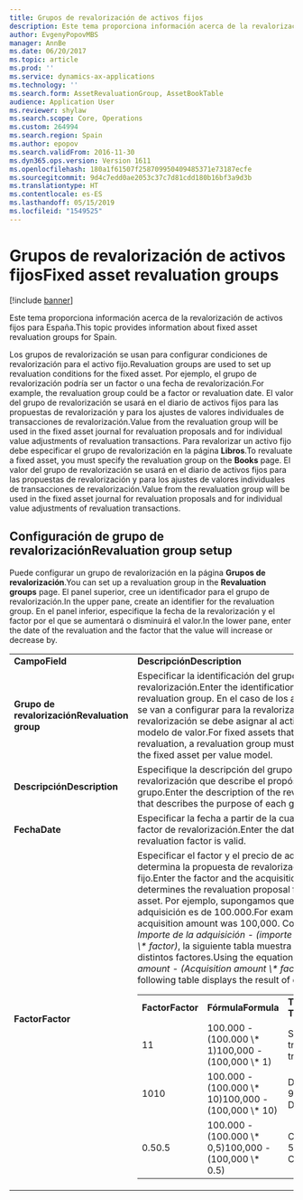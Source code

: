 ```yaml
---
title: Grupos de revalorización de activos fijos
description: Este tema proporciona información acerca de la revalorización de activos fijos para España.
author: EvgenyPopovMBS
manager: AnnBe
ms.date: 06/20/2017
ms.topic: article
ms.prod: ''
ms.service: dynamics-ax-applications
ms.technology: ''
ms.search.form: AssetRevaluationGroup, AssetBookTable
audience: Application User
ms.reviewer: shylaw
ms.search.scope: Core, Operations
ms.custom: 264994
ms.search.region: Spain
ms.author: epopov
ms.search.validFrom: 2016-11-30
ms.dyn365.ops.version: Version 1611
ms.openlocfilehash: 180a1f61507f258709950409485371e73187ecfe
ms.sourcegitcommit: 9d4c7edd0ae2053c37c7d81cdd180b16bf3a9d3b
ms.translationtype: HT
ms.contentlocale: es-ES
ms.lasthandoff: 05/15/2019
ms.locfileid: "1549525"
---
```

# <a name="fixed-asset-revaluation-groups"></a><span data-ttu-id="6d033-103">Grupos de revalorización de activos fijos</span><span class="sxs-lookup"><span data-stu-id="6d033-103">Fixed asset revaluation groups</span></span>

[!include [banner](../includes/banner.md)]

<span data-ttu-id="6d033-104">Este tema proporciona información acerca de la revalorización de activos fijos para España.</span><span class="sxs-lookup"><span data-stu-id="6d033-104">This topic provides information about fixed asset revaluation groups for Spain.</span></span>

<span data-ttu-id="6d033-105">Los grupos de revalorización se usan para configurar condiciones de revalorización para el activo fijo.</span><span class="sxs-lookup"><span data-stu-id="6d033-105">Revaluation groups are used to set up revaluation conditions for the fixed asset.</span></span> <span data-ttu-id="6d033-106">Por ejemplo, el grupo de revalorización podría ser un factor o una fecha de revalorización.</span><span class="sxs-lookup"><span data-stu-id="6d033-106">For example, the revaluation group could be a factor or revaluation date.</span></span> <span data-ttu-id="6d033-107">El valor del grupo de revalorización se usará en el diario de activos fijos para las propuestas de revalorización y para los ajustes de valores individuales de transacciones de revalorización.</span><span class="sxs-lookup"><span data-stu-id="6d033-107">Value from the revaluation group will be used in the fixed asset journal for revaluation proposals and for individual value adjustments of revaluation transactions.</span></span> <span data-ttu-id="6d033-108">Para revalorizar un activo fijo debe especificar el grupo de revalorización en la página **Libros**.</span><span class="sxs-lookup"><span data-stu-id="6d033-108">To revaluate a fixed asset, you must specify the revaluation group on the **Books** page.</span></span> <span data-ttu-id="6d033-109">El valor del grupo de revalorización se usará en el diario de activos fijos para las propuestas de revalorización y para los ajustes de valores individuales de transacciones de revalorización.</span><span class="sxs-lookup"><span data-stu-id="6d033-109">Value from the revaluation group will be used in the fixed asset journal for revaluation proposals and for individual value adjustments of revaluation transactions.</span></span>

## <a name="revaluation-group-setup"></a><span data-ttu-id="6d033-110">Configuración de grupo de revalorización</span><span class="sxs-lookup"><span data-stu-id="6d033-110">Revaluation group setup</span></span>
<span data-ttu-id="6d033-111">Puede configurar un grupo de revalorización en la página **Grupos de revalorización**.</span><span class="sxs-lookup"><span data-stu-id="6d033-111">You can set up a revaluation group in the **Revaluation groups** page.</span></span> <span data-ttu-id="6d033-112">El panel superior, cree un identificador para el grupo de revalorización.</span><span class="sxs-lookup"><span data-stu-id="6d033-112">In the upper pane, create an identifier for the revaluation group.</span></span> <span data-ttu-id="6d033-113">En el panel inferior, especifique la fecha de la revalorización y el factor por el que se aumentará o disminuirá el valor.</span><span class="sxs-lookup"><span data-stu-id="6d033-113">In the lower pane, enter the date of the revaluation and the factor that the value will increase or decrease by.</span></span>

<table>
<colgroup>
<col width="50%" />
<col width="50%" />
</colgroup>
<tbody>
<tr class="odd">
<td><span data-ttu-id="6d033-114"><strong>Campo</strong></span><span class="sxs-lookup"><span data-stu-id="6d033-114"><strong>Field</strong></span></span></td>
<td><span data-ttu-id="6d033-115"><strong>Descripción</strong></span><span class="sxs-lookup"><span data-stu-id="6d033-115"><strong>Description</strong></span></span></td>
</tr>
<tr class="even">
<td><span data-ttu-id="6d033-116"><strong>Grupo de revalorización</strong></span><span class="sxs-lookup"><span data-stu-id="6d033-116"><strong>Revaluation group</strong></span></span></td>
<td><span data-ttu-id="6d033-117">Especificar la identificación del grupo de revalorización.</span><span class="sxs-lookup"><span data-stu-id="6d033-117">Enter the identification of the revaluation group.</span></span> <span data-ttu-id="6d033-118">En el caso de los activos fijos que se van a configurar para la revalorización, el grupo de revalorización se debe asignar al activo fijo por modelo de valor.</span><span class="sxs-lookup"><span data-stu-id="6d033-118">For fixed assets that will be set up for revaluation, a revaluation group must be allocated to the fixed asset per value model.</span></span></td>
</tr>
<tr class="odd">
<td><span data-ttu-id="6d033-119"><strong>Descripción</strong></span><span class="sxs-lookup"><span data-stu-id="6d033-119"><strong>Description</strong></span></span></td>
<td><span data-ttu-id="6d033-120">Especifique la descripción del grupo de revalorización que describe el propósito de cada grupo.</span><span class="sxs-lookup"><span data-stu-id="6d033-120">Enter the description of the revaluation group that describes the purpose of each group.</span></span></td>
</tr>
<tr class="even">
<td><span data-ttu-id="6d033-121"><strong>Fecha</strong></span><span class="sxs-lookup"><span data-stu-id="6d033-121"><strong>Date</strong></span></span></td>
<td><span data-ttu-id="6d033-122">Especificar la fecha a partir de la cual es válido el factor de revalorización.</span><span class="sxs-lookup"><span data-stu-id="6d033-122">Enter the date from which the revaluation factor is valid.</span></span></td>
</tr>
<tr class="odd">
<td><span data-ttu-id="6d033-123"><strong>Factor</strong></span><span class="sxs-lookup"><span data-stu-id="6d033-123"><strong>Factor</strong></span></span></td>
<td><span data-ttu-id="6d033-124">Especificar el factor y el precio de adquisición que determina la propuesta de revalorización del activo fijo.</span><span class="sxs-lookup"><span data-stu-id="6d033-124">Enter the factor and the acquisition price that determines the revaluation proposal for the fixed asset.</span></span> <span data-ttu-id="6d033-125">Por ejemplo, supongamos que el importe de la adquisición es de 100.000.</span><span class="sxs-lookup"><span data-stu-id="6d033-125">For example, suppose the acquisition amount was 100,000.</span></span> <span data-ttu-id="6d033-126">Con la ecuación <em>Importe de la adquisición - (importe de adquisición \* factor)</em>, la siguiente tabla muestra el resultado de distintos factores.</span><span class="sxs-lookup"><span data-stu-id="6d033-126">Using the equation <em>Acquisition amount - (Acquisition amount \* factor),</em> the following table displays the result of different factors.</span></span>
<table>
<tbody>
<tr class="odd">
<td><span data-ttu-id="6d033-127"><strong>Factor</strong></span><span class="sxs-lookup"><span data-stu-id="6d033-127"><strong>Factor</strong></span></span></td>
<td><span data-ttu-id="6d033-128"><strong>Fórmula</strong></span><span class="sxs-lookup"><span data-stu-id="6d033-128"><strong>Formula</strong></span></span></td>
<td><span data-ttu-id="6d033-129"><strong>Transacción</strong> </span><span class="sxs-lookup"><span data-stu-id="6d033-129"><strong>Transaction</strong></span></span></td>
</tr>
<tr class="even">
<td><span data-ttu-id="6d033-130">1</span><span class="sxs-lookup"><span data-stu-id="6d033-130">1</span></span></td>
<td><span data-ttu-id="6d033-131">100.000 - (100.000 \* 1)</span><span class="sxs-lookup"><span data-stu-id="6d033-131">100,000 - (100,000 \* 1)</span></span></td>
<td><span data-ttu-id="6d033-132">Sin transacción</span><span class="sxs-lookup"><span data-stu-id="6d033-132">No transaction</span></span></td>
</tr>
<tr class="odd">
<td><span data-ttu-id="6d033-133">10</span><span class="sxs-lookup"><span data-stu-id="6d033-133">10</span></span></td>
<td><span data-ttu-id="6d033-134">100.000 - (100.000 \* 10)</span><span class="sxs-lookup"><span data-stu-id="6d033-134">100,000 - (100,000 \* 10)</span></span></td>
<td><span data-ttu-id="6d033-135">Débito 900.000</span><span class="sxs-lookup"><span data-stu-id="6d033-135">900,000 Debit</span></span></td>
</tr>
<tr class="even">
<td><span data-ttu-id="6d033-136">0.5</span><span class="sxs-lookup"><span data-stu-id="6d033-136">0.5</span></span></td>
<td><span data-ttu-id="6d033-137">100.000 - (100.000 \* 0,5)</span><span class="sxs-lookup"><span data-stu-id="6d033-137">100,000 - (100,000 \* 0.5)</span></span></td>
<td><span data-ttu-id="6d033-138">Crédito 50.000</span><span class="sxs-lookup"><span data-stu-id="6d033-138">50,000 Credit</span></span></td>
</tr>
</tbody>
</table></td>
</tr>
</tbody>
</table>






